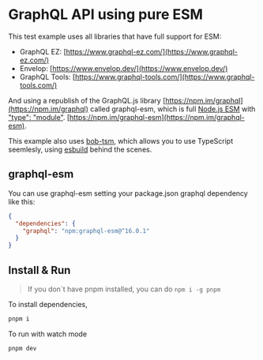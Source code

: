 # GraphQL API using pure ESM

This test example uses all libraries that have full support for ESM:

- GraphQL EZ: [https://www.graphql-ez.com/](https://www.graphql-ez.com/)
- Envelop: [https://www.envelop.dev/](https://www.envelop.dev/)
- GraphQL Tools: [https://www.graphql-tools.com/](https://www.graphql-tools.com/)

And using a republish of the GraphQL.js library [https://npm.im/graphql](https://npm.im/graphql) called graphql-esm, which is full [Node.js ESM](https://nodejs.org/api/esm.html) with ["type": "module"](https://nodejs.org/api/packages.html#type). [https://npm.im/graphql-esm](https://npm.im/graphql-esm).

This example also uses [bob-tsm](https://github.com/PabloSzx/bob-esbuild/tree/main/packages/bob-tsm), which allows you to use TypeScript seemlesly, using [esbuild](https://esbuild.github.io/) behind the scenes.

## graphql-esm

You can use graphql-esm setting your package.json graphql dependency like this:

```json
{
  "dependencies": {
    "graphql": "npm:graphql-esm@^16.0.1"
  }
}
```

## Install & Run

> If you don´t have pnpm installed, you can do `npm i -g pnpm`

To install dependencies,

```sh
pnpm i
```

To run with watch mode

```sh
pnpm dev
```
